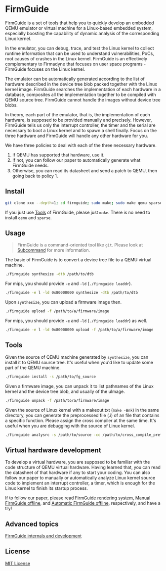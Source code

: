 # FirmGuide

FirmGuide is a set of tools that help you to quickly develop an embedded
QEMU emulator or virtual machine for a Linux-based embedded system,
especially boosting the capability of dynamic analysis of the
corresponding Linux kernel.

In the emulator, you can debug, trace, and test the Linux kernel to
collect runtime information that can be used to understand
vulnerabilities, PoCs, root causes of crashes in the Linux kernel.
FirmGuide is an effectively complementary to Firmadyne that focuses on
user space programs - FirmGuide focuses on the Linux kernel.

The emulator can be automatically generated according to the list of
hardware described in the device tree blob packed together with the
Linux kernel image.  FirmGuide searches the implementation of each
hardware in a database, composites all the implementation together to be
compiled with QEMU source tree.  FirmGuide cannot handle the images
without device tree blobs.

In theory, each part of the emulator, that is, the implementation of
each hardware, is supposed to be provided manually and precisely.
However, FirmGuide tells us only the interrupt controller, the timer and
the serial are necessary to boot a Linux kernel and to spawn a shell
finally.  Focus on the three hardware and FirmGuide will handle any
other hardware for you.

We have three policies to deal with each of the three necessary
hardware.
1. If QEMU has supported that hardware, use it.
2. If not, you can follow our paper to automatically generate what
   FirmGuide needs.
3. Otherwise, you can read its datasheet and send a patch to QEMU, then
   going back to policy 1.

## Install

``` bash
git clone xxx --depth=1; cd firmguide; sudo make; sudo make qemu sparse
```

If you just use [Tools](#tools) of FirmGuide, please just `make`. There
is no need to install `qemu` and `sparse`.

## Usage

> FirmGuide is a command-oriented tool like `git`.
Please look at [Subcommand](doc/Subcommands.md) for more information.

The basic of FirmGuide is to convert a device tree file to a QEMU
virtual machine.

``` bash
./firmguide synthesize -dtb /path/to/dtb
```

For mips, you should provide `-e` and `-ld` (`./firmguide loaddr`).

``` bash
./firmguide -e l -ld 0x80000000 synthesize -dtb /path/to/dtb
```

Upon `synthesize`, you can upload a firmware image then. 

``` bash
./firmguide upload -f /path/to/a/firmware/image
```

For mips, you should provide `-e` and `-ld` (`./firmguide loaddr`) as well.

``` bash
./firmguide -e l -ld 0x80000000 upload -f /path/to/a/firmware/image
```

## Tools

Given the source of QEMU machine generated by `synthesize`, you can
install it to QEMU source tree. It's useful when you'd like to update
some part of the QEMU machine.

``` bash
./firmguide install -s /path/to/fg_source
```

Given a firmware image, you can unpack it to list pathnames of the Linux
kernel and the device tree blob, and usually of the uImage.

``` bash
./firmguide unpack -f /path/to/a/firmware/image
```

Given the source of Linux kernel with a makeout.txt (`make -Bnk`) in the
same directory, you can generate the preprocessed file (.i) of an file
that contains a specific function. Please assign the cross compiler at
the same time. It's useful when you are debugging with the source of
Linux kernel.

``` bash
./firmguide analysrc -s /path/to/source -cc /path/to/cross_compile_prefix -e start_kernel
```

## Virtual hardware development

To develop a virtual hardware, you are supposed to be familiar with the
code structure of QEMU virtual hardware. Having learned that, you can
read the datasheet of that hardware if any to start your coding. You can
also follow our paper to manually or automatically analyze Linux kernel
source code to implement an interrupt controller, a timer, which is
enough for the Linux kernel to finish its startup process.

If to follow our paper, please read [FirmGuide rendering
system](doc/Rendering.md), [Manual FirmGuide
offline](doc/Manual-FirmGuide-offline.md), and [Automatic FirmGuide
offline](doc/Automatic-FirmGuide-offline.md), respectively, and have a
try!

## Advanced topics

[FirmGuide internals and development](doc/Development.md)

## License

[MIT License](./LICENSE)
